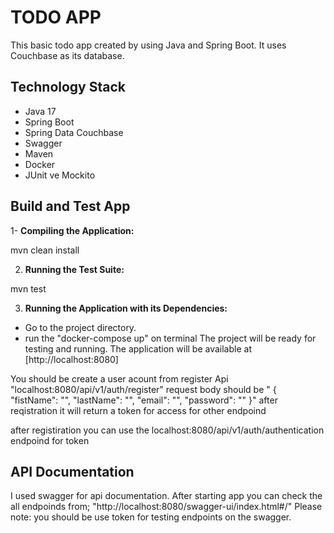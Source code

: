 # TODO APP
This basic todo app created by using Java and Spring Boot. It uses Couchbase as its database.

## Technology Stack
- Java 17
- Spring Boot
- Spring Data Couchbase
- Swagger
- Maven
- Docker
- JUnit ve Mockito

## Build and Test App

1- **Compiling the Application:**
  
  mvn clean install

2. **Running the Test Suite:**
   
  mvn test

3. **Running the Application with its Dependencies:**
  * Go to the project directory.
  * run the "docker-compose up" on terminal
  The project will be ready for testing and running.
  The application will be available at [http://localhost:8080]

  You should be create a user acount from register Api "localhost:8080/api/v1/auth/register"
   request body should be 
  " {
    "fistName": "",
    "lastName": "",
    "email": "",
    "password": ""
   }"
   after reqistration it will return a token for access for other endpoind 

   after registiration you can use the localhost:8080/api/v1/auth/authentication endpoind for token 

  ## API Documentation
  I used swagger for api documentation. After starting app you can check the all endpoinds from;
   "http://localhost:8080/swagger-ui/index.html#/"
  Please note: you should be use token for testing endpoints on the swagger. 
     
